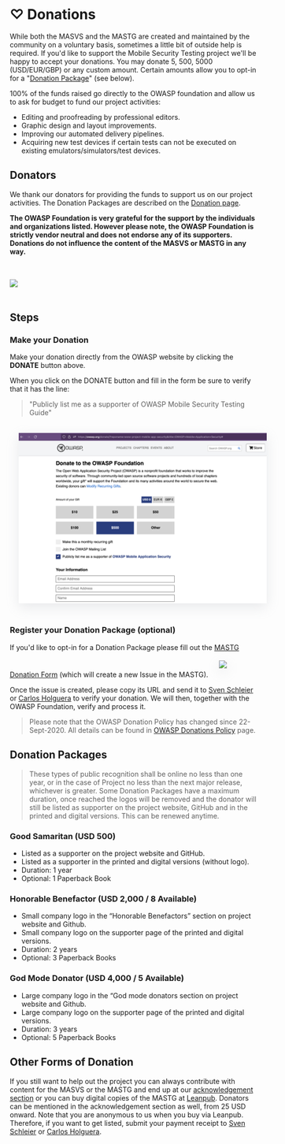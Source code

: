 # ♡ Donations

While both the MASVS and the MASTG are created and maintained by the community on a voluntary basis, sometimes a little bit of outside help is required. If you'd like to support the Mobile Security Testing project we'll be happy to accept your donations. You may donate 5, 500, 5000 (USD/EUR/GBP) or any custom amount. Certain amounts allow you to opt-in for a "[Donation Package](#donation-packages)" (see below).

100% of the funds raised go directly to the OWASP foundation and allow us to ask for budget to fund our project activities:

- Editing and proofreading by professional editors.
- Graphic design and layout improvements.
- Improving our automated delivery pipelines.
- Acquiring new test devices if certain tests can not be executed on existing emulators/simulators/test devices.

## Donators

We thank our donators for providing the funds to support us on our project activities. The Donation Packages are described on the [Donation page](#donation-packages).

**The OWASP Foundation is very grateful for the support by the individuals and organizations listed. However please note, the OWASP Foundation is strictly vendor neutral and does not endorse any of its supporters. Donations do not influence the content of the MASVS or MASTG in any way.**

<br><br>
<img src="../assets/donations/donators.png"/>
<br><br>

## Steps

### Make your Donation

Make your donation directly from the OWASP website by clicking the **DONATE** button above.

When you click on the DONATE button and fill in the form be sure to verify that it has the line:
> "Publicly list me as a supporter of OWASP Mobile Security Testing Guide"

<img style="margin: 1.3em; box-shadow: rgba(149, 157, 165, 0.2) 0px 8px 24px;" width="800px" src="../assets/donations/owasp_donation_form.png" />

### Register your Donation Package (optional)

If you'd like to opt-in for a Donation Package please fill out the [MASTG Donation Form](https://github.com/OWASP/owasp-mstg/issues/new?assignees=cpholguera%2Csushi2k&labels=org%2Cdonation&template=make-donation.yml&title=%F0%9F%92%B2%F0%9F%8E%89+New+Donation) (which will create a new Issue in the MASTG).
<img style="margin: 1.3em; box-shadow: rgba(149, 157, 165, 0.2) 0px 8px 24px;" width="800px" src="../assets/donations/mstg_donation_form.png" />

Once the issue is created, please copy its URL and send it to [Sven Schleier](mailto:sven.schleier@owasp.org) or [Carlos Holguera](mailto:carlos.holguera@owasp.org) to verify your donation. We will then, together with the OWASP Foundation, verify and process it.

> Please note that the OWASP Donation Policy has changed since 22-Sept-2020. All details can be found in [OWASP Donations Policy](https://owasp.org/www-policy/operational/donations) page.

## Donation Packages

> These types of public recognition shall be online no less than one year, or in the case of Project no less than the next major release, whichever is greater. Some Donation Packages have a maximum duration, once reached the logos will be removed and the donator will still be listed as supporter on the project website, GitHub and in the printed and digital versions. This can be renewed anytime.

### Good Samaritan (USD 500)

- Listed as a supporter on the project website and GitHub.
- Listed as a supporter in the printed and digital versions (without logo).
- Duration: 1 year
- Optional: 1 Paperback Book

### Honorable Benefactor (USD 2,000 / 8 Available)

- Small company logo in the “Honorable Benefactors” section on project website and Github.
- Small company logo on the supporter page of the printed and digital versions.
- Duration: 2 years
- Optional: 3 Paperback Books

### God Mode Donator (USD 4,000 / 5 Available)

- Large company logo in the “God mode donators section on project website and Github.
- Large company logo on the supporter page of the printed and digital versions.
- Duration: 3 years
- Optional: 5 Paperback Books

## Other Forms of Donation

If you still want to help out the project you can always contribute with content for the MASVS or the MASTG and end up at our [acknowledgement section](https://github.com/OWASP/owasp-mstg/blob/master/Document/0x02c-Acknowledgements.md "MASTG acknowledgements") or you can buy digital copies of the MASTG at [Leanpub](https://leanpub.com/mobile-security-testing-guide "MASTG at Leanpub"). Donators can be mentioned in the acknowledgement section as well, from 25 USD onward. Note that you are anonymous to us when you buy via Leanpub. Therefore, if you want to get listed, submit your payment receipt to [Sven Schleier](mailto:sven.schleier@owasp.org) or [Carlos Holguera](mailto:carlos.holguera@owasp.org).
